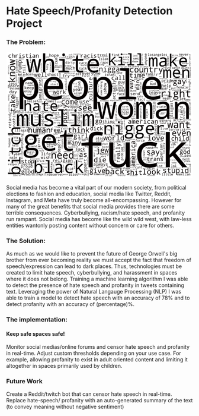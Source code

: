 # Hate Speech/Profanity Detection Project

### The Problem:

![alt text](https://github.com/pedrov718/Bianary-Hate-Speech-Classification/blob/main/figures/hate_speech_no_stops_word_bubble.png)


Social media has become a vital part of our modern society, from political elections to fashion and education,
social media like Twitter, Reddit, Instagram, and Meta have truly become all-encompassing. However for many of the great benefits that social media
provides there are some terrible consequences. Cyberbullying, racism/hate speech, and profanity run rampant.
Social media has become like the wild wild west, with law-less entities wantonly posting content without concern or
care for others.

### The Solution:

As much as we would like to prevent the future of George Orwell's big brother from ever becoming reality we must accept
the fact that freedom of speech/expression can lead to dark places. Thus, technologies must be created to limit
hate speech, cyberbullying, and harassment in spaces where it does not belong. Training a machine
learning algorithm I was able to detect the presence of hate speech and profanity in tweets containing text.
Leveraging the power of Natural Langauge Processing (NLP) I was able to train a model to detect hate speech with an
accuracy of 78% and to detect profanity with an accuracy of (percentage)%.

### The implementation:
#### Keep safe spaces safe!

Monitor social medias/online forums and censor hate speech and profanity in real-time. Adjust custom thresholds
depending on your use case. For example, allowing profanity to exist in adult oriented content and limiting 
it altogether in spaces primarily used by children. 

### Future Work

Create a Reddit/twitch bot that can censor hate speech in real-time. Replace hate-speech/ profanity with an
auto-generated summary of the text (to convey meaning without negative sentiment)


